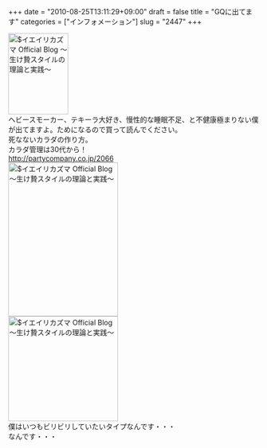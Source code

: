 +++
date = "2010-08-25T13:11:29+09:00"
draft = false
title = "GQに出てます"
categories = ["インフォメーション"]
slug = "2447"
+++

<p><a href="http://ieiri.net/wordpress/wp-content/uploads/ameblo/blog_import_4f7a39f8855ca.jpg"><img src="http://ieiri.net/wordpress/wp-content/uploads/ameblo/blog_import_4f7a39f820934.jpg"  alt="$イエイリカズマ Official Blog ～生け贄スタイルの理論と実践～" width="120" height="163" border="0" /></a><br />
ヘビースモーカー、テキーラ大好き、慢性的な睡眠不足、と不健康極まりない僕が出てますよ。ためになるので買って読んでください。<br />
死なないカラダの作り方。<br />
カラダ管理は30代から！<br />
<a href="http://partycompany.co.jp/2066" target="_blank">http://partycompany.co.jp/2066</a><br />
<a href="http://ieiri.net/wordpress/wp-content/uploads/ameblo/blog_import_4f7a39fa0753f.jpg"><img src="http://ieiri.net/wordpress/wp-content/uploads/ameblo/blog_import_4f7a39f90f9eb.jpg"  alt="$イエイリカズマ Official Blog ～生け贄スタイルの理論と実践～" width="220" height="309" border="0" /></a><br />
<a href="http://ieiri.net/wordpress/wp-content/uploads/ameblo/blog_import_4f7a39faa1ce7.jpg"><img src="http://ieiri.net/wordpress/wp-content/uploads/ameblo/blog_import_4f7a39fa3c9b2.jpg"  alt="$イエイリカズマ Official Blog ～生け贄スタイルの理論と実践～" width="220" height="211" border="0" /></a><br />
僕はいつもビリビリしていたいタイプなんです・・・<br />
なんです・・・</p>
